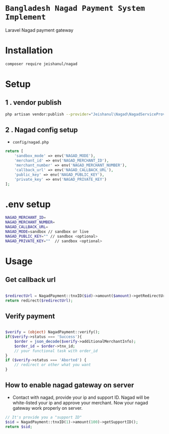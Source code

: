# `Bangladesh Nagad Payment System Implement`

Laravel Nagad payment gateway

# Installation

```bash
composer require jeishanul/nagad
```

# Setup

## 1 . vendor publish

```bash
php artisan vendor:publish --provider="Jeishanul\Nagad\NagadServiceProvider" --tag=config
```

## 2 . Nagad config setup

- `config/nagad.php`

```php
return [
    'sandbox_mode' => env('NAGAD_MODE'),
    'merchant_id' => env('NAGAD_MERCHANT_ID'),
    'merchant_number' => env('NAGAD_MERCHANT_NUMBER'),
    'callback_url' => env('NAGAD_CALLBACK_URL'),
    'public_key' => env('NAGAD_PUBLIC_KEY'),
    'private_key' => env('NAGAD_PRIVATE_KEY')
];
```

# .env setup

```bash
NAGAD_MERCHANT_ID=
NAGAD_MERCHANT_NUMBER=
NAGAD_CALLBACK_URL=
NAGAD_MODE=sandbox // sandbox or live
NAGAD_PUBLIC_KEY="" // sandbox <optional>
NAGAD_PRIVATE_KEY=""  // sandbox <optional>
```

# Usage

## Get callback url

```php

$redirectUrl = NagadPayment::tnxID($id)->amount($amount)->getRedirectUrl();
return redirect($redirectUrl);
```

## Verify payment
```php

$verify = (object) NagadPayment::verify();
if($verify->status === 'Success'){
    $order = json_decode($verify->additionalMerchantInfo);
    $order_id = $order->tnx_id;
    // your functional task with order_id
}
if ($verify->status === 'Aborted') {
    // redirect or other what you want
}

```

## How to enable nagad gateway on server

- Contact with nagad, provide your ip and support ID. Nagad will be white-listed your ip and approve your merchant. Now your nagad gateway work properly on server.

```php
// It's provide you a "support ID"
$sid = NagadPayment::tnxID(1)->amount(100)->getSupportID();
return $sid;
```
